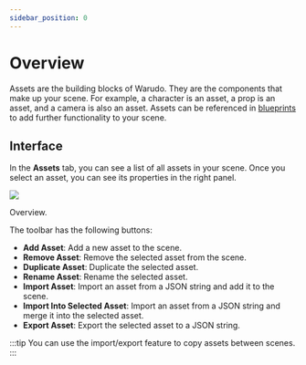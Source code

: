 ```yaml
---
sidebar_position: 0
---
```


# Overview

Assets are the building blocks of Warudo. They are the components that make up your scene. For example, a character is an asset, a prop is an asset, and a camera is also an asset. Assets can be referenced in [blueprints](../blueprints/overview) to add further functionality to your scene.

## Interface

In the **Assets** tab, you can see a list of all assets in your scene. Once you select an asset, you can see its properties in the right panel.

![](pathname:///doc-img/en-assets-1.png)
<p class="img-desc">Overview.</p>

The toolbar has the following buttons:
* **Add Asset**: Add a new asset to the scene.
* **Remove Asset**: Remove the selected asset from the scene.
* **Duplicate Asset**: Duplicate the selected asset.
* **Rename Asset**: Rename the selected asset.
* **Import Asset**: Import an asset from a JSON string and add it to the scene.
* **Import Into Selected Asset**: Import an asset from a JSON string and merge it into the selected asset.
* **Export Asset**: Export the selected asset to a JSON string.

:::tip
You can use the import/export feature to copy assets between scenes.
:::
